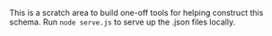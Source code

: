 This is a scratch area to build one-off tools for helping construct this schema.
Run `node serve.js` to serve up the .json files locally.
